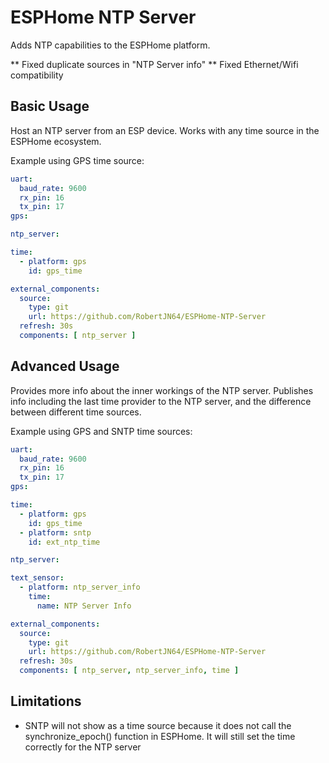 # ESPHome NTP Server

Adds NTP capabilities to the ESPHome platform.

** Fixed duplicate sources in "NTP Server info"
** Fixed Ethernet/Wifi compatibility

## Basic Usage

Host an NTP server from an ESP device. Works with any time source in the ESPHome ecosystem.

Example using GPS time source:

```yaml
uart:
  baud_rate: 9600
  rx_pin: 16
  tx_pin: 17
gps:

ntp_server:

time:
  - platform: gps
    id: gps_time

external_components:
  source:
    type: git
    url: https://github.com/RobertJN64/ESPHome-NTP-Server
  refresh: 30s
  components: [ ntp_server ]
```

## Advanced Usage

Provides more info about the inner workings of the NTP server. Publishes info including the last time provider to the NTP server, and the difference between different time sources.

Example using GPS and SNTP time sources:

```yaml
uart:
  baud_rate: 9600
  rx_pin: 16
  tx_pin: 17
gps:

time:
  - platform: gps
    id: gps_time
  - platform: sntp
    id: ext_ntp_time

ntp_server:

text_sensor:
  - platform: ntp_server_info
    time:
      name: NTP Server Info

external_components:
  source:
    type: git
    url: https://github.com/RobertJN64/ESPHome-NTP-Server
  refresh: 30s
  components: [ ntp_server, ntp_server_info, time ]
```

## Limitations

- SNTP will not show as a time source because it does not call the synchronize_epoch() function in ESPHome. It will still set the time correctly for the NTP server
